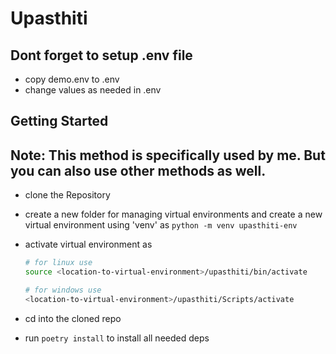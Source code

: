 # Upasthiti

## Dont forget to setup .env file

- copy demo.env to .env
- change values as needed in .env

## Getting Started

## Note: This method is specifically used by me. But you can also use other methods as well.

- clone the Repository
- create a new folder for managing virtual environments and create a new virtual environment using 'venv' as `python -m venv upasthiti-env`
- activate virtual environment as

  ```zsh
  # for linux use
  source <location-to-virtual-environment>/upasthiti/bin/activate

  # for windows use
  <location-to-virtual-environment>/upasthiti/Scripts/activate
  ```

- cd into the cloned repo
- run `poetry install` to install all needed deps
